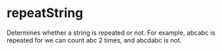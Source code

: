 # repeatString
Determines whether a string is repeated or not. For example, abcabc is repeated for we can count abc 2 times, and abcdabc is not.
